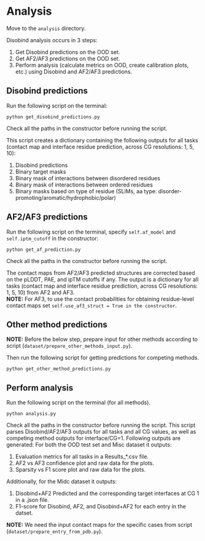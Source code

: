 # Analysis
Move to the `analysis` directory.  

Disobind analysis occurs in 3 steps:
1. Get Disobind predictions on the OOD set.
2. Get AF2/AF3 predictions on the OOD set.
3. Perform analysis (calculate metrics on OOD, create calibration plots, etc.) using Disobind and AF2/AF3 predictions.

## Disobind predictions
Run the following script on the terminal:
```
python get_disobind_predictions.py
```
Check all the paths in the constructor before running the script.  

This script creates a dictionary containing the following outputs for all tasks (contact map and interface residue prediction, across CG resolutions: 1, 5, 10):

1. Disobind predictions
2. Binary target masks
3. Binary mask of interactions between disordered residues
4. Binary mask of interactions between ordered residues
5. Binary masks based on type of residue (SLiMs, aa type: disorder-promoting/aromatic/hydrophobic/polar)

## AF2/AF3 predictions

Run the following script on the terminal, specify `self.af_model` and `self.iptm_cutoff` in the constructor:
```
python get_af_prediction.py
```
Check all the paths in the constructor before running the script.  

The contact maps from AF2/AF3 predicted structures are corrected based on the pLDDT, PAE, and ipTM cutoffs if any. 
The output is a dictionary for all tasks (contact map and interface residue prediction, across CG resolutions: 1, 5, 10) from AF2 and AF3.  
**NOTE:** For AF3, to use the contact probabilities for obtaining residue-level contact maps set `self.use_af3_struct = True in the constructor`.  

## Other method predictions

**NOTE:** Before the below step, prepare input for other methods according to script (`dataset/prepare_other_methods_input.py`).  

Then run the following script for getting predictions for competing methods. 

```
python get_other_method_predictions.py
```

## Perform analysis
Run the following script on the terminal (for all methods). 

```
python analysis.py
```

Check all the paths in the constructor before running the script.
This script parses Disobind/AF2/AF3 outputs for all tasks and all CG values, as well as competing method outputs for interface/CG=1. Following outputs are generated:
For both the OOD test set and Misc dataset it outputs:  
1. Evaluation metrics for all tasks in a Results_*.csv file. 
2. AF2 vs AF3 confidence plot and raw data for the plots. 
3. Sparsity vs F1 score plot and raw data for the plots.  


Additionally, for the Midc dataset it outputs:
1. Disobind+AF2 Predicted and the corresponding target interfaces at CG 1 in a .json file.
2. F1-score for Disobind, AF2, and Disobind+AF2 for each entry in the datset.  


**NOTE:** We need the input contact maps for the specific cases from script (`dataset/prepare_entry_from_pdb.py`).

